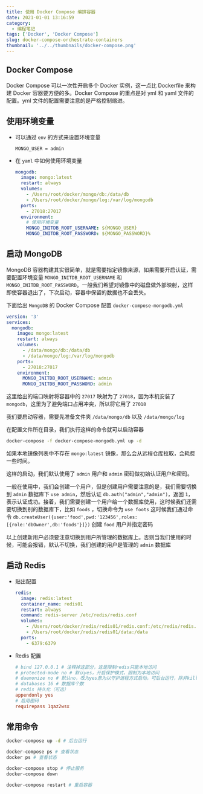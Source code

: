 ```yaml
---
title: 使用 Docker Compose 编排容器
date: 2021-01-01 13:16:59
category:
  - 编程笔记
tags: ['Docker', 'Docker Compose']
slug: docker-compose-orchestrate-containers
thumbnail: '../../thumbnails/docker-compose.png'
---
```


## Docker Compose

Docker Compose 可以一次性开启多个 Docker 实例，这一点比 Dockerfile 来构建 Docker 容器要方便的多。Docker Compose 的重点是对 yml 和 yaml 文件的配置。yml 文件的配置需要注意的是严格控制缩进。

## 使用环境变量

- 可以通过 `env` 的方式来设置环境变量

  ```env:title=.env
  MONGO_USER = admin
  ```

- 在 `yaml` 中如何使用环境变量

  ```yaml
  mongodb:
    image: mongo:latest
    restart: always
    volumes:
      - /Users/root/docker/mongo/db:/data/db
      - /Users/root/docker/mongo/log:/var/log/mongodb
    ports:
      - 27018:27017
    environment:
      # 使用环境变量
      MONGO_INITDB_ROOT_USERNAME: ${MONGO_USER}
      MONGO_INITDB_ROOT_PASSWORD: ${MONGO_PASSWORD}%
  ```

## 启动 MongoDB

MongoDB 容器构建其实很简单，就是需要指定镜像来源，如果需要开启认证，需要配置环境变量 `MONGO_INITDB_ROOT_USERNAME` 和 `MONGO_INITDB_ROOT_PASSWORD`。一般我们希望对镜像中的磁盘做外部映射，这样即使容器退出了，下次启动，容器中保留的数据也不会丢失。

下面给出 `MongoDB` 的 Docker Compose 配置 `docker-compose-mongodb.yml`

```yaml
version: '3'
services:
  mongodb:
    image: mongo:latest
    restart: always
    volumes:
      - /data/mongo/db:/data/db
      - /data/mongo/log:/var/log/mongodb
    ports:
      - 27018:27017
    environment:
      MONGO_INITDB_ROOT_USERNAME: admin
      MONGO_INITDB_ROOT_PASSWORD: admin
```

这里给出的端口映射将容器中的 `27017` 映射为了 `27018`，因为本机安装了 `mongodb`，这里为了避免端口占用冲突，所以将它用了 `27018`

我们要启动容器，需要先准备文件夹 `/data/mongo/db` 以及 `/data/mongo/log`

在配置文件所在目录，我们执行这样的命令就可以启动容器

```bash
docker-compose -f docker-compose-mongodb.yml up -d
```

如果本地镜像列表中不存在 `mongo:latest` 镜像，那么会从远程仓库拉取，会耗费一些时间。

这样的启动，我们默认使用了 `admin` 用户和 `admin` 密码做初始认证用户和密码。

一般在使用中，我们会创建一个用户，但是创建用户需要注意的是，我们需要切换到 `admin` 数据库下 `use admin`，然后认证 `db.auth("admin","admin")`，返回 `1`，表示认证成功。接着，我们需要创建一个用户给一个数据库使用，这时候我们还需要切换到别的数据库下，比如 `foods` ，切换命令为 `use foots`
这时候我们通过命令 `db.createUser({user:'food',pwd:'123456',roles:[{role:'dbOwner',db:'foods'}]})` 创建 `food` 用户并指定密码

以上创建新用户必须要注意切换到用户所管理的数据库上。否则当我们使用的时候，可能会报错，默认不切换，我们创建的用户是管理的 `admin` 数据库

## 启动 Redis

- 贴出配置

  ```yaml
  redis:
    image: redis:latest
    container_name: redis01
    restart: always
    command: redis-server /etc/redis/redis.conf
    volumes:
      - /Users/root/docker/redis/redis01/redis.conf:/etc/redis/redis.conf
      - /Users/root/docker/redis/redis01/data:/data
    ports:
      - 6379:6379
  ```

- Redis 配置

  ```conf:title=redis.conf
  # bind 127.0.0.1 # 注释掉这部分，这是限制redis只能本地访问
  # protected-mode no # 默认yes，开启保护模式，限制为本地访问
  # daemonize no # 默认no，改为yes意为以守护进程方式启动，可后台运行，除非kill进程，改为yes会使配置文件方式启动redis失败
  # databases 16 # 数据库个数
  # redis 持久化（可选）
  appendonly yes
  # 启用密码
  requirepass 1qaz2wsx
  ```

## 常用命令

```bash
docker-compose up -d # 后台运行
```

```bash
docker-compose ps # 查看状态
docker ps # 查看状态
```

```bash
docker-compose stop # 停止服务
docker-compose down
```

```bash
docker-compose restart # 重启容器
```
